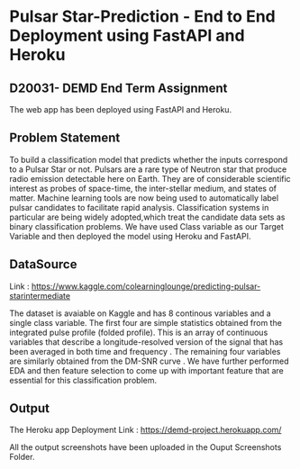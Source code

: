 # Pulsar Star-Prediction - End to End Deployment using FastAPI and Heroku

## D20031- DEMD End Term Assignment 
The web app has been deployed using FastAPI and Heroku. 

## Problem Statement 
To build a classification model that predicts whether the inputs correspond to a Pulsar Star or not.  Pulsars are a rare type of Neutron star that produce radio emission detectable here on Earth. They are of considerable scientific interest as probes of space-time, the inter-stellar medium, and states of matter. Machine learning tools are now being used to automatically label pulsar candidates to facilitate rapid analysis. Classification systems in particular are being widely adopted,which treat the candidate data sets as binary classification problems.
We have used Class variable as our Target Variable and then deployed the model using Heroku and FastAPI. 

## DataSource 
Link : https://www.kaggle.com/colearninglounge/predicting-pulsar-starintermediate

The dataset is avaiable on Kaggle and has 8 continous variables and a single class variable. The first four are simple statistics obtained from the integrated pulse profile (folded profile). This is an array of continuous variables that describe a longitude-resolved version of the signal that has been averaged in both time and frequency . The remaining four variables are similarly obtained from the DM-SNR curve .
We have further performed EDA and then feature selection to come up with important feature that are essential for this classification problem. 

## Output 
The Heroku app Deployment Link : https://demd-project.herokuapp.com/

All the output screenshots have been uploaded in the Ouput Screenshots Folder. 
